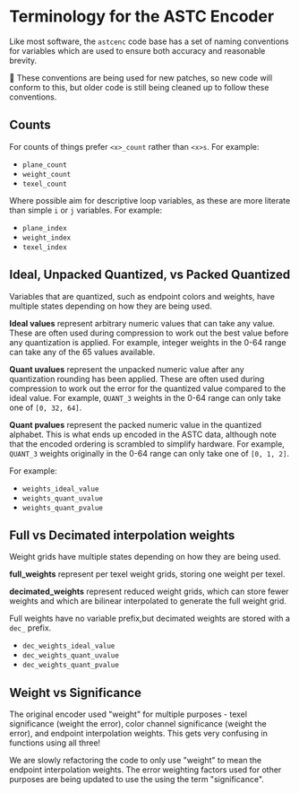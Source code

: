 # Terminology for the ASTC Encoder

Like most software, the `astcenc` code base has a set of naming conventions
for variables which are used to ensure both accuracy and reasonable brevity.

:construction: These conventions are being used for new patches, so new code
will conform to this, but older code is still being cleaned up to follow
these conventions.

## Counts

For counts of things prefer `<x>_count` rather than `<x>s`. For example:

* `plane_count`
* `weight_count`
* `texel_count`

Where possible aim for descriptive loop variables, as these are more literate
than simple `i` or `j` variables. For example:

* `plane_index`
* `weight_index`
* `texel_index`

## Ideal, Unpacked Quantized, vs Packed Quantized

Variables that are quantized, such as endpoint colors and weights, have
multiple states depending on how they are being used.

**Ideal values** represent arbitrary numeric values that can take any value.
These are often used during compression to work out the best value before
any quantization is applied. For example, integer weights in the 0-64 range can
take any of the 65 values available.

**Quant uvalues** represent the unpacked numeric value after any quantization
rounding has been applied. These are often used during compression to work out
the error for the quantized value compared to the ideal value. For example,
`QUANT_3` weights in the 0-64 range can only take one of `[0, 32, 64]`.

**Quant pvalues** represent the packed numeric value in the quantized alphabet.
This is what ends up encoded in the ASTC data, although note that the encoded
ordering is scrambled to simplify hardware. For example, `QUANT_3` weights
originally in the 0-64 range can only take one of `[0, 1, 2]`.

For example:

* `weights_ideal_value`
* `weights_quant_uvalue`
* `weights_quant_pvalue`

## Full vs Decimated interpolation weights

Weight grids have multiple states depending on how they are being used.

**full_weights** represent per texel weight grids, storing one weight per texel.

**decimated_weights** represent reduced weight grids, which can store fewer
weights and which are bilinear interpolated to generate the full weight grid.

Full weights have no variable prefix,but decimated weights are stored with
a `dec_` prefix.

* `dec_weights_ideal_value`
* `dec_weights_quant_uvalue`
* `dec_weights_quant_pvalue`

## Weight vs Significance

The original encoder used "weight" for multiple purposes - texel significance
(weight the error), color channel significance (weight the error), and endpoint
interpolation weights. This gets very confusing in functions using all three!

We are slowly refactoring the code to only use "weight" to mean the endpoint
interpolation weights. The error weighting factors used for other purposes are
being updated to use the using the term "significance".
